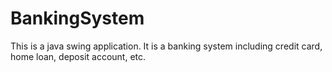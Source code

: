 # BankingSystem
This is a java swing application. It is a banking system including credit card, home loan, deposit account, etc.
